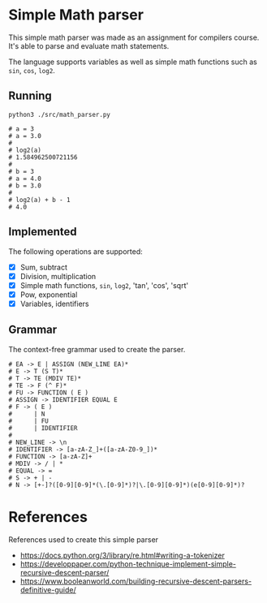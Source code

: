 # Simple Math parser

This simple math parser was made as an assignment for compilers course.
It's able to parse and evaluate math statements.

The language supports variables as well as simple math functions such as `sin`, `cos`, `log2`.

## Running

```shell
python3 ./src/math_parser.py

# a = 3
# a = 3.0
#
# log2(a)
# 1.584962500721156
#
# b = 3
# a = 4.0
# b = 3.0
#
# log2(a) + b - 1
# 4.0
```

## Implemented

The following operations are supported:

- [x] Sum, subtract
- [x] Division, multiplication
- [x] Simple math functions, `sin`, `log2`, 'tan', 'cos', 'sqrt'
- [x] Pow, exponential
- [x] Variables, identifiers

## Grammar

The context-free grammar used to create the parser.

```
# EA -> E | ASSIGN (NEW_LINE EA)*
# E -> T (S T)*
# T -> TE (MDIV TE)* 
# TE -> F (^ F)*
# FU -> FUNCTION ( E )
# ASSIGN -> IDENTIFIER EQUAL E
# F -> ( E )
#      | N
#      | FU
#      | IDENTIFIER
#
# NEW_LINE -> \n
# IDENTIFIER -> [a-zA-Z_]+([a-zA-Z0-9_])*
# FUNCTION -> [a-zA-Z]+
# MDIV -> / | *
# EQUAL -> =
# S -> + | -
# N -> [+-]?([0-9][0-9]*(\.[0-9]*)?|\.[0-9][0-9]*)(e[0-9][0-9]*)?
```

# References

References used to create this simple parser

* https://docs.python.org/3/library/re.html#writing-a-tokenizer
* https://developpaper.com/python-technique-implement-simple-recursive-descent-parser/
* https://www.booleanworld.com/building-recursive-descent-parsers-definitive-guide/